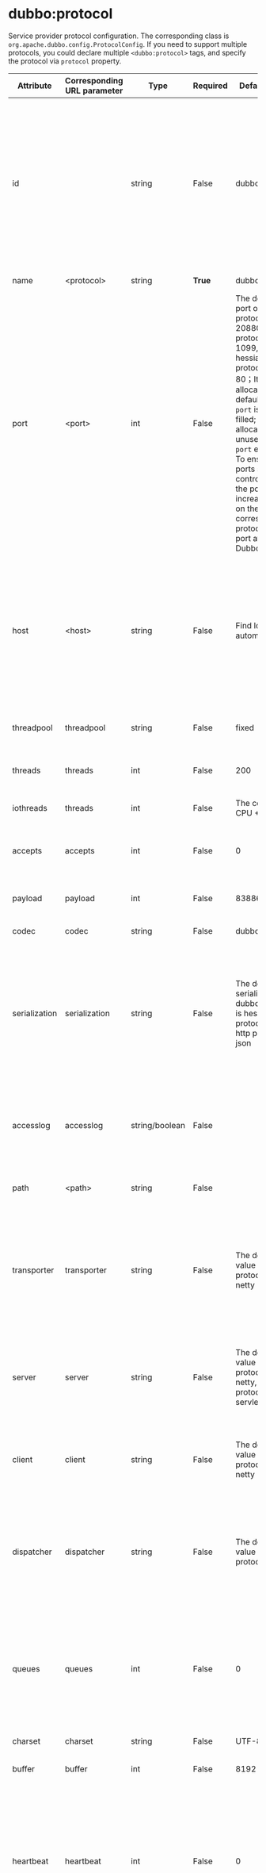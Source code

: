 # dubbo:protocol

Service provider protocol configuration. The corresponding class is `org.apache.dubbo.config.ProtocolConfig`. If you need to support multiple protocols, you could declare multiple `<dubbo:protocol>` tags, and specify the protocol via `protocol` property.

| Attribute     | Corresponding URL parameter | Type           | Required    | Default Value                            | Function                  | Description                              | Compatibility |
| ------------- | --------------------------- | -------------- | ----------- | ---------------------------------------- | ------------------------- | ---------------------------------------- | ------------- |
| id            |                             | string         | False       | dubbo                                    | Configuration association | Bean Id of the protocol, can be referenced in &lt;dubbo:service protocol=""&gt; The default value is equal to the value of `name` attribute while `id` is not filled. If `name` value has already existed, it will add index to it's suffix. | Above 2.0.5   |
| name          | &lt;protocol&gt;            | string         | <b>True</b> | dubbo                                    | Performance optimize      | Protocol name                            | Above 2.0.5   |
| port          | &lt;port&gt;                | int            | False       | The default port of dubbo protocol is 20880, rmi protocol is 1099, http and hessian protocol are 80；It will allocate the default port if `port` is not filled; It will allocate an unused port if `port` equals `-1`. To ensure the ports scope is controllable, the port will increase based on the corresponding protocol default port after Dubbo 2.4.0+ | Service discovery         | Service port                             | Above 2.0.5   |
| host          | &lt;host&gt;                | string         | False       | Find local IP automatically              | Service discovery         | &#45;The host name of services, to specify VIP and domain, or having multiple network cards. If null, it will find local IP automatically&#45; It's recommended to let Dubbo find local IP automatically | Above 2.0.5   |
| threadpool    | threadpool                  | string         | False       | fixed                                    | Performance optimize      | The type of Thread Pool, fixed/cached are available | Above 2.0.5   |
| threads       | threads                     | int            | False       | 200                                      | Performance optimize      | The size of the services' Thread Pool(Fixed) | Above 2.0.5   |
| iothreads     | threads                     | int            | False       | The count of CPU + 1                     | Performance optimize      | The size of io Thread Pool(Fixed)        | Above 2.0.5   |
| accepts       | accepts                     | int            | False       | 0                                        | Performance optimize      | The maximum connection count of the service provider | Above 2.0.5   |
| payload       | payload                     | int            | False       | 8388608(=8M)                            | Performance optimize      | The length limit of request and response, unit is byte | Above 2.0.5   |
| codec         | codec                       | string         | False       | dubbo                                    | Performance optimize      | Protocol encoding                        | Above 2.0.5   |
| serialization | serialization               | string         | False       | The default serialization of dubbo protocol is hessian2, rmi protocol is java, http protocol is json | Performance optimize      | Protocol serialization, It's used when a protocol has multiple serializations. For example, `dubbo` protocol has 4 serializations, they are `dubbo`, `hessian2`, `java` and `compactedjava`. | Above 2.0.5   |
| accesslog     | accesslog                   | string/boolean | False       |                                          | Service discovery         | `true` will write access log to logger. Specifying it to a log path, you can write access logs to special log file. | Above 2.0.5   |
| path          | &lt;path&gt;                | string         | False       |                                          | Service discovery         | Context path, the prefix of the service path | Above 2.0.5   |
| transporter   | transporter                 | string         | False       | The default value of dubbo protocol is netty | Performance optimize      | The server and client implements of the protocol. For example, mina and netty for dubbo protocol. You can configure server or client side separately. | Above 2.0.5   |
| server        | server                      | string         | False       | The default value of dubbo protocol is netty, http protocol is servlet | Performance optimize      | The server implement of the protocol. For example, mina and netty for dubbo ptotocol, jetty and servlet for http protocol. | Above 2.0.5   |
| client        | client                      | string         | False       | The default value of dubbo protocol is netty | Performance optimize      | The client implement of the protocol. For example, mina and netty for dubbo protocol. | Above 2.0.5   |
| dispatcher    | dispatcher                  | string         | False       | The default value of dubbo protocol is all | Performance optimize      | specify the thread model of the way to dispatching. Such as `all`, `direct`, `message`, `execution`, and `connection` for dubbo protocol. | Above 2.1.0   |
| queues        | queues                      | int            | False       | 0                                        | Performance optimize      | The queue size of the Thread Pool. It's recommended not to specify it in order to invoke other provides rather than queueing unless you have special requirement. | Above 2.0.5   |
| charset       | charset                     | string         | False       | UTF-8                                    | Performance optimize      | Serialization encoding                   | Above 2.0.5   |
| buffer        | buffer                      | int            | False       | 8192                                     | Performance optimize      | The buffer size of networking IO         | Above 2.0.5   |
| heartbeat     | heartbeat                   | int            | False       | 0                                        | Performance optimize      | Heartbeat interval. For long connection, it's difficult to receive closing event while the physical layer is disconnected. So heartbeat is necessary to help checking the connection quality | Above 2.0.10  |
| telnet        | telnet                      | string         | False       |                                          | Service discovery         | Supported telnet commands, use `,` to separate commands. | Above 2.0.5   |
| register      | register                    | boolean        | False       | true                                     | Service discovery         | Whether registering the corresponding services to registry center | Above 2.0.8   |
| contextpath   | contextpath                 | String         | False       | Default value is an empty string         | Service discovery         |                                          | Above 2.0.6   |
